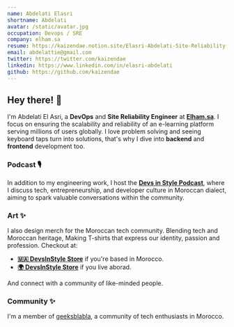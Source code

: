```yaml
---
name: Abdelati Elasri
shortname: Abdelati
avatar: /static/avatar.jpg
occupation: Devops / SRE
company: elham.sa
resume: https://kaizendae.notion.site/Elasri-Abdelati-Site-Reliability-Engineer-33d4da0f39d24e7998518a3d06d555a3
email: abdelattie@gmail.com
twitter: https://twitter.com/kaizendae
linkedin: https://www.linkedin.com/in/elasri-abdelati
github: https://github.com/kaizendae
---
```


## Hey there! 👋

I'm Abdelati El Asri, a **DevOps** and **Site Reliability Engineer** at **[Elham.sa](https://elham.sa)**. I focus on ensuring the scalability and reliability of an e-learning platform serving millions of users globally. I love problem solving and seeing keyboard taps turn into solutions, that's why I dive into **backend** and **frontend** development too.

### Podcast 🎙️

In addition to my engineering work, I host the **[Devs in Style Podcast](/podcast)**, where I discuss tech, entrepreneurship, and developer culture in Moroccan dialect, aiming to spark valuable conversations within the community.

### Art ✨

I also design merch for the Moroccan tech community. Blending tech and Moroccan heritage, Making T-shirts that express our identity, passion and profession.
Checkout at:

- **[🇲🇦 DevsInStyle Store](https://devsinstyle.ma)** if you're based in Morocco.
- **[🌍 DevsInStyle Store](https://devsinstyle.com)** if you live aborad.

And connect with a community of like-minded people.

### Community ✨

I'm a member of [geeksblabla](https://geeksblabla.io/), a community of tech enthusiasts in Morocco.

